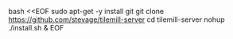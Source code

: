 bash <<EOF
sudo apt-get -y install git
git clone https://github.com/stevage/tilemill-server
cd tilemill-server
nohup ./install.sh &
EOF
